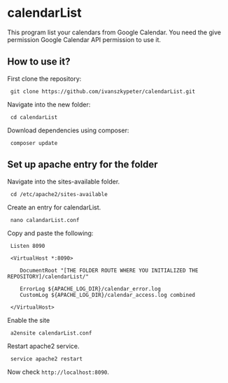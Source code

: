 # calendarList

This program list your calendars from Google Calendar. You need the give permission Google Calendar API permission to use it.

## How to use it?

First clone the repository:

     git clone https://github.com/ivanszkypeter/calendarList.git

Navigate into the new folder:

     cd calendarList

Download dependencies using composer:

     composer update
 
## Set up apache entry for the folder

Navigate into the sites-available folder.

     cd /etc/apache2/sites-available

Create an entry for calendarList.

     nano calandarList.conf

Copy and paste the following:

     Listen 8090

     <VirtualHost *:8090>

        DocumentRoot "[THE FOLDER ROUTE WHERE YOU INITIALIZED THE REPOSITORY]/calendarList/"

        ErrorLog ${APACHE_LOG_DIR}/calendar_error.log
        CustomLog ${APACHE_LOG_DIR}/calendar_access.log combined

     </VirtualHost>

Enable the site

     a2ensite calendarList.conf

Restart apache2 service.

     service apache2 restart

Now check `http://localhost:8090`.
     
